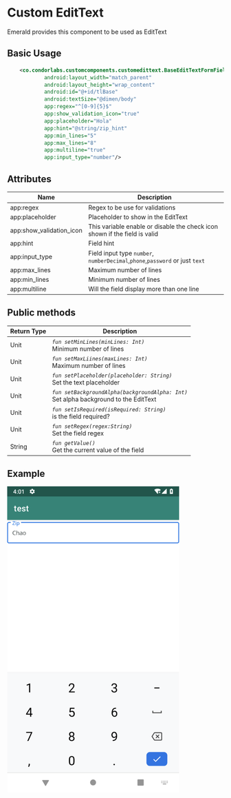 # Custom EditText
Emerald provides this component to be used as EditText

## Basic Usage

```xml
    <co.condorlabs.customcomponents.customedittext.BaseEditTextFormField
            android:layout_width="match_parent"
            android:layout_height="wrap_content"
            android:id="@+id/tlBase"
            android:textSize="@dimen/body"
            app:regex="^[0-9]{5}$"
            app:show_validation_icon="true"
            app:placeholder="Hola"
            app:hint="@string/zip_hint"
            app:min_lines="5"
            app:max_lines="8"
            app:multiline="true"
            app:input_type="number"/>
```

## Attributes

| Name | Description |
| - | - |
| app:regex | Regex to be use for validations |
| app:placeholder | Placeholder to show in the EditText|
| app:show_validation_icon | This variable enable or disable the check icon shown if the field is valid|
| app:hint | Field hint|
| app:input_type | Field input type `number`, `numberDecimal`,`phone`,`password` or just `text`|
| app:max_lines | Maximum number of lines|
| app:min_lines | Minimum number of lines|
| app:multiline | Will the field display more than one line|

## Public methods
| Return Type | Description |
| -| - |
|  Unit | *`fun setMinLines(minLines: Int)`* <br> Minimum number of lines|
|  Unit | *`fun setMaxLiines(maxLines: Int)`* <br> Maximum number of lines|
|  Unit | *`fun setPlaceholder(placeholder: String)`* <br> Set the text placeholder|
|  Unit | *`fun setBackgroundAlpha(backgroundAlpha: Int)`* <br> Set alpha background to the EditText|
|  Unit | *`fun setIsRequired(isRequired: String)`* <br> is the field required?|
|  Unit | *`fun setRegex(regex:String)`* <br> Set the field regex|
|  String | *`fun getValue()`* <br> Get the current value of the field|

## Example
<img src="/Images/edit_text_field.png" width="400" heigth="400">
